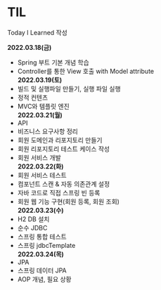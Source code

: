 # TIL
Today I Learned 작성

**2022.03.18(금)**  
 - Spring 부트 기본 개념 학습  
 - Controller를 통한 View 호출 with Model attribute  
**2022.03.19(토)**  
 - 빌드 및 실행파일 만들기, 실행 파일 실행  
 - 정적 컨텐츠  
 - MVC와 템플릿 엔진  
**2022.03.21(월)**   
 - API  
 - 비즈니스 요구사항 정리  
 - 회원 도메인과 리포지토리 만들기  
 - 회원 리포지토리 테스트 케이스 작성  
 - 회원 서비스 개발  
**2022.03.22(화)**  
 - 회원 서비스 테스트  
 - 컴포넌트 스캔 & 자동 의존관계 설정  
 - 자바 코드로 직접 스프링 빈 등록  
 - 회원 웹 기능 구현(회원 등록, 회원 조회)  
**2022.03.23(수)**  
 - H2 DB 설치  
 - 순수 JDBC  
 - 스프링 통합 테스트  
 - 스프링 jdbcTemplate  
**2022.03.24(목)**   
 - JPA  
 - 스프링 데이터 JPA  
 - AOP 개념, 필요 상황  
